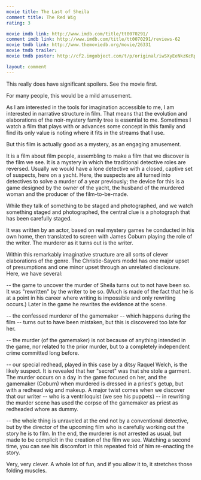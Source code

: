```yaml
---
movie title: The Last of Sheila
comment title: The Red Wig
rating: 3

movie imdb link: http://www.imdb.com/title/tt0070291/
comment imdb link: http://www.imdb.com/title/tt0070291/reviews-62
movie tmdb link: http://www.themoviedb.org/movie/26331
movie tmdb trailer: 
movie tmdb poster: http://cf2.imgobject.com/t/p/original/iwSXyEeNkzKcRpHvI1TpgE6FWgs.jpg

layout: comment
---
```


This really does have significant spoilers. See the movie first.

For many people, this would be a mild amusement. 

As I am interested in the tools for imagination accessible to me, I am interested in narrative structure in film. That means that the evolution and elaborations of the noir-mystery family tree is essential to me. Sometimes I watch a film that plays with or advances some concept in this family and find its only value is noting where it fits in the streams that I use.

But this film is actually good as a mystery, as an engaging amusement.

It is a film about film people, assembling to make a film that we discover is the film we see. It is a mystery in which the traditional detective roles are reversed. Usually we would have a lone detective with a closed, captive set of suspects, here on a yacht. Here, the suspects are all turned into detectives to solve a murder of a year previously; the device for this is a game designed by the owner of the yacht, the husband of the murdered woman and the producer of the film-to-be-made. 

While they talk of something to be staged and photographed, and we watch something staged and photographed, the central clue is a photograph that has been carefully staged.

It was written by an actor, based on real mystery games he conducted in his own home, then translated to screen with James Coburn playing the role of the writer. The murderer as it turns out is the writer.

Within this remarkably imaginative structure are all sorts of clever elaborations of the genre. The Christie-Sayers model has one major upset of presumptions and one minor upset through an unrelated disclosure. Here, we have several:

-- the game to uncover the murder of Sheila turns out to not have been so. It was "rewritten" by the writer to be so. (Much is made of the fact that he is at a point in his career where writing is impossible and only rewriting occurs.) Later in the game he rewrites the evidence at the scene.

-- the confessed murderer of the gamemaker -- which happens during the film -- turns out to have been mistaken, but this is discovered too late for her.

-- the murder (of the gamemaker) is not because of anything intended in the game, nor related to the prior murder, but to a completely independent crime committed long before.

-- our special redhead, played in this case by a ditsy Raquel Welch, is the likely suspect. It is revealed that her "secret" was that she stole a garment. The murder occurs on a day in the game focused on her, and the gamemaker (Coburn) when murdered is dressed in a priest's getup, but with a redhead wig and makeup. A major twist comes when we discover that our writer -- who is a ventriloquist (we see his puppets) -- in rewriting the murder scene has used the corpse of the gamemaker as priest as redheaded whore as dummy.

-- the whole thing is unraveled at the end not by a conventional detective, but by the director of the upcoming film who is carefully working out the story he is to film. In the end, the murderer is not arrested as usual, but made to be complicit in the creation of the film we see. Watching a second time, you can see his discomfort in this repeated fold of him re-enacting the story.

Very, very clever. A whole lot of fun, and if you allow it to, it stretches those folding muscles.